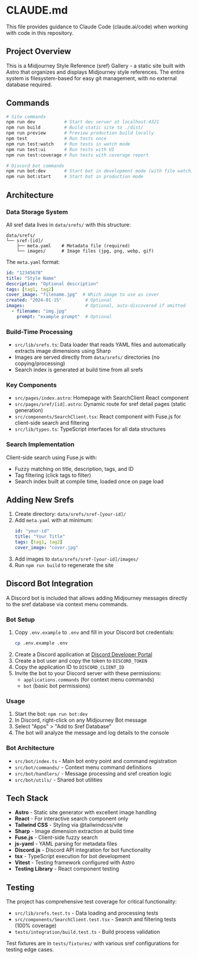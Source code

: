 # CLAUDE.md

This file provides guidance to Claude Code (claude.ai/code) when working with code in this repository.

## Project Overview

This is a Midjourney Style Reference (sref) Gallery - a static site built with Astro that organizes and displays Midjourney style references. The entire system is filesystem-based for easy git management, with no external database required.

## Commands

```bash
# Site commands
npm run dev           # Start dev server at localhost:4321
npm run build         # Build static site to ./dist/
npm run preview       # Preview production build locally
npm test              # Run tests once
npm run test:watch    # Run tests in watch mode
npm run test:ui       # Run tests with UI
npm run test:coverage # Run tests with coverage report

# Discord bot commands
npm run bot:dev       # Start bot in development mode (with file watching)
npm run bot:start     # Start bot in production mode
```

## Architecture

### Data Storage System
All sref data lives in `data/srefs/` with this structure:
```
data/srefs/
└── sref-[id]/
    ├── meta.yaml    # Metadata file (required)
    └── images/      # Image files (jpg, png, webp, gif)
```

The `meta.yaml` format:
```yaml
id: "12345678"
title: "Style Name"
description: "Optional description"
tags: [tag1, tag2]
cover_image: "filename.jpg"  # Which image to use as cover
created: "2024-01-15"         # Optional
images:                       # Optional, auto-discovered if omitted
  - filename: "img.jpg"
    prompt: "example prompt"  # Optional
```

### Build-Time Processing
- `src/lib/srefs.ts`: Data loader that reads YAML files and automatically extracts image dimensions using Sharp
- Images are served directly from `data/srefs/` directories (no copying/processing)
- Search index is generated at build time from all srefs

### Key Components
- `src/pages/index.astro`: Homepage with SearchClient React component
- `src/pages/sref/[id].astro`: Dynamic route for sref detail pages (static generation)
- `src/components/SearchClient.tsx`: React component with Fuse.js for client-side search and filtering
- `src/lib/types.ts`: TypeScript interfaces for all data structures

### Search Implementation
Client-side search using Fuse.js with:
- Fuzzy matching on title, description, tags, and ID
- Tag filtering (click tags to filter)
- Search index built at compile time, loaded once on page load

## Adding New Srefs

1. Create directory: `data/srefs/sref-[your-id]/`
2. Add `meta.yaml` with at minimum:
   ```yaml
   id: "your-id"
   title: "Your Title"
   tags: [tag1, tag2]
   cover_image: "cover.jpg"
   ```
3. Add images to `data/srefs/sref-[your-id]/images/`
4. Run `npm run build` to regenerate the site

## Discord Bot Integration

A Discord bot is included that allows adding Midjourney messages directly to the sref database via context menu commands.

### Bot Setup
1. Copy `.env.example` to `.env` and fill in your Discord bot credentials:
   ```bash
   cp .env.example .env
   ```
2. Create a Discord application at [Discord Developer Portal](https://discord.com/developers/applications)
3. Create a bot user and copy the token to `DISCORD_TOKEN`
4. Copy the application ID to `DISCORD_CLIENT_ID`
5. Invite the bot to your Discord server with these permissions:
   - `applications.commands` (for context menu commands)
   - `bot` (basic bot permissions)

### Usage
1. Start the bot: `npm run bot:dev`
2. In Discord, right-click on any Midjourney Bot message
3. Select "Apps" > "Add to Sref Database"
4. The bot will analyze the message and log details to the console

### Bot Architecture
- `src/bot/index.ts` - Main bot entry point and command registration
- `src/bot/commands/` - Context menu command definitions
- `src/bot/handlers/` - Message processing and sref creation logic
- `src/bot/utils/` - Shared bot utilities

## Tech Stack
- **Astro** - Static site generator with excellent image handling
- **React** - For interactive search component only
- **Tailwind CSS** - Styling via @tailwindcss/vite
- **Sharp** - Image dimension extraction at build time
- **Fuse.js** - Client-side fuzzy search
- **js-yaml** - YAML parsing for metadata files
- **Discord.js** - Discord API integration for bot functionality
- **tsx** - TypeScript execution for bot development
- **Vitest** - Testing framework configured with Astro
- **Testing Library** - React component testing

## Testing
The project has comprehensive test coverage for critical functionality:
- `src/lib/srefs.test.ts` - Data loading and processing tests
- `src/components/SearchClient.test.tsx` - Search and filtering tests (100% coverage)
- `tests/integration/build.test.ts` - Build process validation

Test fixtures are in `tests/fixtures/` with various sref configurations for testing edge cases.